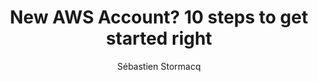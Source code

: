 ---
title:  "New AWS Account? 10 steps to get started right"
description: "Managing AWS accounts effectively is essential for ensuring security, cost efficiency, and streamlined operations. In this episode, Cobus Bernard delves into the critical steps and best practices every developer and team should adopt. From the initial setup of a new AWS account to advanced automation techniques with Terraform, the conversation covers everything you need to build a robust cloud management strategy. Cobus emphasizes the importance of a multi-account approach and highlights the role of Identity Center in securing access. The episode explores the significance of CI/CD pipelines, the monitoring power of AWS CloudTrail, and practical advice for setting up budget alerts to avoid unexpected costs. Whether you’re new to AWS or a seasoned professional, this episode offers actionable insights to elevate your account management practices."
guests:
  - name: "Cobus Bernard"
    link: "https://www.linkedin.com/in/cobusbernard/"
    title: "Developer Advocate, AWS"
episode: 146
duration: "00:37:22" 
size: 17940915
file: 146.mp3	
publication: 2025-01-03 04:00:00 +0000
author: Sébastien Stormacq
social-background: 146.png
aws-categories:
  - "Management & Governance"
links:
  - text: "AWS Account Setup: My 10-Step Checklist After 14 Years"
    link: https://community.aws/content/2jeVwnfpXuhvXFcYzBilLEgF2vR/aws-account-setup-my-10-step-checklist-after-14-years
---